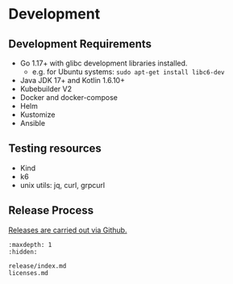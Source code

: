# Development

## Development Requirements

 * Go 1.17+ with glibc development libraries installed.
    * e.g. for Ubuntu systems: `sudo apt-get install libc6-dev`
 * Java JDK 17+ and Kotlin 1.6.10+
 * Kubebuilder V2
 * Docker and docker-compose
 * Helm
 * Kustomize
 * Ansible

## Testing resources

 * Kind
 * k6
 * unix utils: jq, curl, grpcurl

## Release Process

[Releases are carried out via Github.](./release/index.md)

```{toctree}
:maxdepth: 1
:hidden:

release/index.md
licenses.md
```

